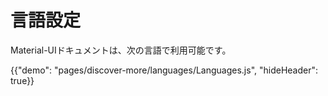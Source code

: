 # 言語設定

<p class="description">Material-UIドキュメントは、次の言語で利用可能です。</p>

{{"demo": "pages/discover-more/languages/Languages.js", "hideHeader": true}}